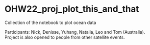 # OHW22_proj_plot_this_and_that
Collection of the notebook to plot ocean data

Participants: Nick, Denisse, Yuhang, Natalia, Leo and Tom (Australia).  
Project is also opened to people from other satellite events.